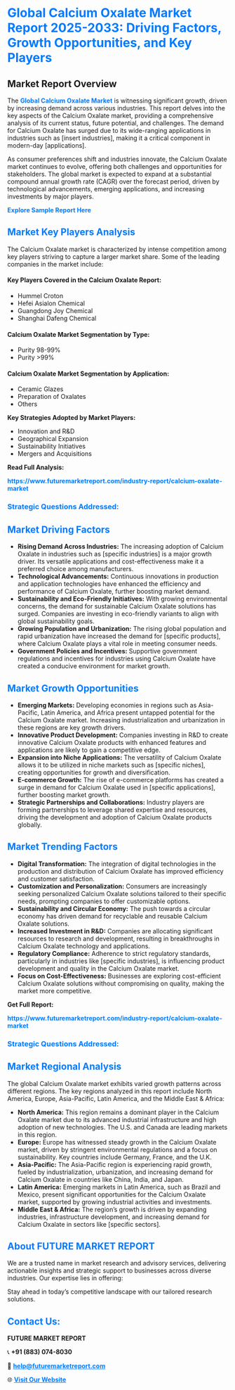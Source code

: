 <h1 style="color: #007BFF;">Global Calcium Oxalate Market Report 2025-2033: Driving Factors, Growth Opportunities, and Key Players</h1>

<section id="overview">
<h2>Market Report Overview</h2>
<p>The <a href="https://www.futuremarketreport.com/industry-report/calcium-oxalate-market" style="color: #007BFF; text-decoration: none;"><strong>Global Calcium Oxalate Market</strong></a> is witnessing significant growth, driven by increasing demand across various industries. This report delves into the key aspects of the Calcium Oxalate market, providing a comprehensive analysis of its current status, future potential, and challenges. The demand for Calcium Oxalate has surged due to its wide-ranging applications in industries such as [insert industries], making it a critical component in modern-day [applications].</p>
<p>As consumer preferences shift and industries innovate, the Calcium Oxalate market continues to evolve, offering both challenges and opportunities for stakeholders. The global market is expected to expand at a substantial compound annual growth rate (CAGR) over the forecast period, driven by technological advancements, emerging applications, and increasing investments by major players.</p>
</section>

<section id="overview">
<p><a href="https://www.futuremarketreport.com/request-sample/reportId=26364" style="color: #007BFF; text-decoration: none;"><strong>Explore Sample Report Here</strong></a></p>
</section>

<section id="key-players">
<h2 style="color: #007BFF;">Market Key Players Analysis</h2>
<p>The Calcium Oxalate market is characterized by intense competition among key players striving to capture a larger market share. Some of the leading companies in the market include:</p>
<h4>Key Players Covered in the Calcium Oxalate Report:</h4>
<ul><li>Hummel Croton</li><li>Hefei Asialon Chemical</li><li>Guangdong Joy Chemical</li><li>Shanghai Dafeng Chemical</li></ul>
<h4>Calcium Oxalate Market Segmentation by Type:</h4>
<ul><li>Purity 98-99%</li><li>Purity &gt;99%</li></ul>

<h4>Calcium Oxalate Market Segmentation by Application:</h4>
<ul><li>Ceramic Glazes</li><li>Preparation of Oxalates</li><li>Others</li></ul>
<p><strong>Key Strategies Adopted by Market Players:</strong></p>
<ul>
<li>Innovation and R&D</li>
<li>Geographical Expansion</li>
<li>Sustainability Initiatives</li>
<li>Mergers and Acquisitions</li>
</ul>
</section>

<section>
<p><strong>Read Full Analysis: </strong></p><a href="https://www.futuremarketreport.com/industry-report/calcium-oxalate-market" style="color: #007BFF; text-decoration: none;"><strong>https://www.futuremarketreport.com/industry-report/calcium-oxalate-market</strong></a>
<h3 style="color: #007BFF;">Strategic Questions Addressed:</h3>
</section>

<section id="driving-factors">
<h2 style="color: #007BFF;">Market Driving Factors</h2>
<ul>
<li><strong>Rising Demand Across Industries:</strong> The increasing adoption of Calcium Oxalate in industries such as [specific industries] is a major growth driver. Its versatile applications and cost-effectiveness make it a preferred choice among manufacturers.</li>
<li><strong>Technological Advancements:</strong> Continuous innovations in production and application technologies have enhanced the efficiency and performance of Calcium Oxalate, further boosting market demand.</li>
<li><strong>Sustainability and Eco-Friendly Initiatives:</strong> With growing environmental concerns, the demand for sustainable Calcium Oxalate solutions has surged. Companies are investing in eco-friendly variants to align with global sustainability goals.</li>
<li><strong>Growing Population and Urbanization:</strong> The rising global population and rapid urbanization have increased the demand for [specific products], where Calcium Oxalate plays a vital role in meeting consumer needs.</li>
<li><strong>Government Policies and Incentives:</strong> Supportive government regulations and incentives for industries using Calcium Oxalate have created a conducive environment for market growth.</li>
</ul>
</section>

<section id="growth-opportunities">
<h2 style="color: #007BFF;">Market Growth Opportunities</h2>
<ul>
<li><strong>Emerging Markets:</strong> Developing economies in regions such as Asia-Pacific, Latin America, and Africa present untapped potential for the Calcium Oxalate market. Increasing industrialization and urbanization in these regions are key growth drivers.</li>
<li><strong>Innovative Product Development:</strong> Companies investing in R&D to create innovative Calcium Oxalate products with enhanced features and applications are likely to gain a competitive edge.</li>
<li><strong>Expansion into Niche Applications:</strong> The versatility of Calcium Oxalate allows it to be utilized in niche markets such as [specific niches], creating opportunities for growth and diversification.</li>
<li><strong>E-commerce Growth:</strong> The rise of e-commerce platforms has created a surge in demand for Calcium Oxalate used in [specific applications], further boosting market growth.</li>
<li><strong>Strategic Partnerships and Collaborations:</strong> Industry players are forming partnerships to leverage shared expertise and resources, driving the development and adoption of Calcium Oxalate products globally.</li>
</ul>
</section>

<section id="trending-factors">
<h2 style="color: #007BFF;">Market Trending Factors</h2>
<ul>
<li><strong>Digital Transformation:</strong> The integration of digital technologies in the production and distribution of Calcium Oxalate has improved efficiency and customer satisfaction.</li>
<li><strong>Customization and Personalization:</strong> Consumers are increasingly seeking personalized Calcium Oxalate solutions tailored to their specific needs, prompting companies to offer customizable options.</li>
<li><strong>Sustainability and Circular Economy:</strong> The push towards a circular economy has driven demand for recyclable and reusable Calcium Oxalate solutions.</li>
<li><strong>Increased Investment in R&D:</strong> Companies are allocating significant resources to research and development, resulting in breakthroughs in Calcium Oxalate technology and applications.</li>
<li><strong>Regulatory Compliance:</strong> Adherence to strict regulatory standards, particularly in industries like [specific industries], is influencing product development and quality in the Calcium Oxalate market.</li>
<li><strong>Focus on Cost-Effectiveness:</strong> Businesses are exploring cost-efficient Calcium Oxalate solutions without compromising on quality, making the market more competitive.</li>
</ul>
</section>

<section>
<p><strong>Get Full Report: </strong></p><a href="https://www.futuremarketreport.com/industry-report/calcium-oxalate-market" style="color: #007BFF; text-decoration: none;"><strong>https://www.futuremarketreport.com/industry-report/calcium-oxalate-market</strong></a>
<h3 style="color: #007BFF;">Strategic Questions Addressed:</h3>
</section>


<section id="regional-analysis">
<h2 style="color: #007BFF;">Market Regional Analysis</h2>
<p>The global Calcium Oxalate market exhibits varied growth patterns across different regions. The key regions analyzed in this report include North America, Europe, Asia-Pacific, Latin America, and the Middle East & Africa:</p>
<ul>
<li><strong>North America:</strong> This region remains a dominant player in the Calcium Oxalate market due to its advanced industrial infrastructure and high adoption of new technologies. The U.S. and Canada are leading markets in this region.</li>
<li><strong>Europe:</strong> Europe has witnessed steady growth in the Calcium Oxalate market, driven by stringent environmental regulations and a focus on sustainability. Key countries include Germany, France, and the U.K.</li>
<li><strong>Asia-Pacific:</strong> The Asia-Pacific region is experiencing rapid growth, fueled by industrialization, urbanization, and increasing demand for Calcium Oxalate in countries like China, India, and Japan.</li>
<li><strong>Latin America:</strong> Emerging markets in Latin America, such as Brazil and Mexico, present significant opportunities for the Calcium Oxalate market, supported by growing industrial activities and investments.</li>
<li><strong>Middle East & Africa:</strong> The region’s growth is driven by expanding industries, infrastructure development, and increasing demand for Calcium Oxalate in sectors like [specific sectors].</li>
</ul>
</section>

<footer>
<h2 style="color: #007BFF;">About FUTURE MARKET REPORT</h2>
<p>We are a trusted name in market research and advisory services, delivering actionable insights and strategic support to businesses across diverse industries. Our expertise lies in offering:</p>

<p>Stay ahead in today’s competitive landscape with our tailored research solutions.</p>

<h2 style="color: #007BFF;">Contact Us:</h2>
<p><strong>FUTURE MARKET REPORT</strong></p>
<p>📞 <strong>+91 (883) 074-8030</strong></p>
<p>📧 <strong><a href="mailto:help@futuremarketreport.com" style="color: #007BFF;">help@futuremarketreport.com</a></strong></p>
<p>🌐 <strong><a href="https://www.futuremarketreport.com/" style="color: #007BFF;">Visit Our Website</a></strong></p>
</footer>